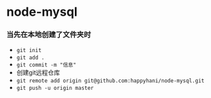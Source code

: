# node-mysql
### 当先在本地创建了文件夹时

* `git init`
* `git add .`
* `git commit -m "信息" `
*  创建git远程仓库
* `git remote add origin git@github.com:happyhani/node-mysql.git` 
* `git push -u origin master`

